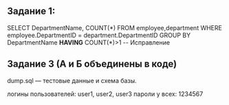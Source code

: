 ## Задание 1:
SELECT DepartmentName, COUNT(\*)
FROM employee,department
WHERE employee.DepartmentID = department.DepartmentID
GROUP BY DepartmentName
**HAVING** COUNT(\*)>1 -- Исправление

## Задание 3 (А и Б объединены в коде)
dump.sql — тестовые данные и схема базы.

логины пользователей: user1, user2, user3
пароли у всех: 1234567
